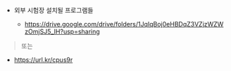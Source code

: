 * 외부 시험장 설치될 프로그램들

	*  <https://drive.google.com/drive/folders/1JqIqBoj0eHBDqZ3VZjzWZWzOmjSJ5_IH?usp=sharing>

> 또는 

* <https://url.kr/cpus9r>